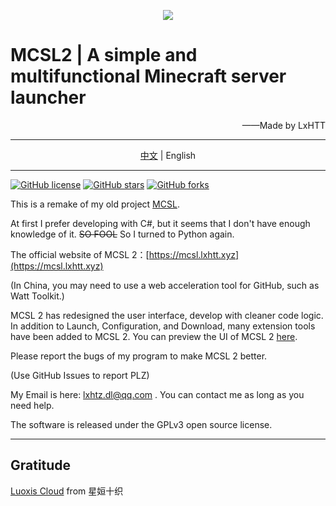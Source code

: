 <p align="center">
<img src="https://www.helloimg.com/images/2023/01/28/oRgCMu.png"/>
</p>

# MCSL2 | A simple and multifunctional Minecraft server launcher

<p align="right">
——Made by LxHTT
</p>

___

<p align="center">
<a href="https://github.com/LxHTT/MCSL2/blob/master/README.md" target="_blank">中文</a>  |  English
</p>

___
<a href="https://github.com/LxHTT/MCSL2/blob/master/LICENSE"><img alt="GitHub license" src="https://img.shields.io/github/license/LxHTT/MCSL2"></a>
<a href="https://github.com/LxHTT/MCSL2/stargazers"><img alt="GitHub stars" src="https://img.shields.io/github/stars/LxHTT/MCSL2"></a>
<a href="https://github.com/LxHTT/MCSL2/network"><img alt="GitHub forks" src="https://img.shields.io/github/forks/LxHTT/MCSL2"></a>

This is a remake of my old project [MCSL](https://github.com/LxHTT/MCSL).

At first I prefer developing with C#, but it seems that I don't have enough knowledge of it.  ~~SO FOOL~~  So I turned to Python again.

The official website of MCSL 2：[https://mcsl.lxhtt.xyz](https://mcsl.lxhtt.xyz)

(In China, you may need to use a web acceleration tool for GitHub, such as Watt Toolkit.)

MCSL 2 has redesigned the user interface, develop with cleaner code logic. In addition to Launch, Configuration, and Download, many extension tools have been added to MCSL 2.
You can preview the UI of MCSL 2 [here](https://github.com/LxHTT/MCSL2/blob/master/MCSL_PREVIEW_EN.md).

Please report the bugs of my program to make MCSL 2 better.

(Use GitHub Issues to report PLZ)

My Email is here:  lxhtz.dl@qq.com . You can contact me as long as you need help.

The software is released under the GPLv3 open source license.
___
## Gratitude

[Luoxis Cloud](https://www.df100.ltd) from 星姮十织
